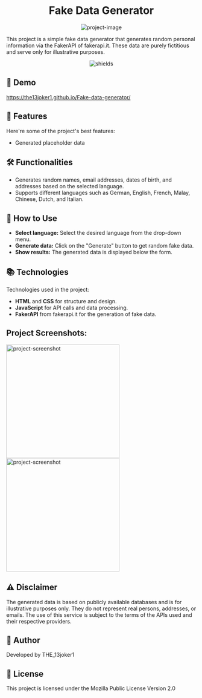 <h1 align="center" id="title">Fake Data Generator</h1>

<p align="center">
  <img src="https://socialify.git.ci/the13joker1/Fake-data-generator/image?forks=1&amp;issues=1&amp;language=1&amp;name=1&amp;owner=1&amp;pulls=1&amp;stargazers=1&amp;theme=Light" alt="project-image">
</p>

<p id="description">This project is a simple fake data generator that generates random personal information via the FakerAPI of fakerapi.it. These data are purely fictitious and serve only for illustrative purposes.</p>

<p align="center">
  <img src="https://img.shields.io/github/license/the13joker1/Fake-data-generator%0A" alt="shields">
</p>

<h2>🚀 Demo</h2>

<p><a href="https://jonas13-01.github.io/Fake-data-generator/">https://the13joker1.github.io/Fake-data-generator/</a></p>

<h2>🧐 Features</h2>

Here're some of the project's best features:

* Generated placeholder data

<h2>🛠 Functionalities</h2>

* Generates random names, email addresses, dates of birth, and addresses based on the selected language.
* Supports different languages such as German, English, French, Malay, Chinese, Dutch, and Italian.

<h2>🔧 How to Use</h2>

* **Select language:** Select the desired language from the drop-down menu.
* **Generate data:** Click on the "Generate" button to get random fake data.
* **Show results:** The generated data is displayed below the form.

<h2>📚 Technologies</h2>

Technologies used in the project:

* **HTML** and **CSS** for structure and design.
* **JavaScript** for API calls and data processing.
* **FakerAPI** from fakerapi.it for the generation of fake data.

<h2>Project Screenshots:</h2>

<img src="https://the13joker1.github.io/Fake-data-generator/screenshot1.jpeg" alt="project-screenshot" width="300" height="300"/>

<img src="https://the13joker1.github.io/Fake-data-generator/screenshot2.jpeg" alt="project-screenshot" width="300" height="300"/>

<h2>⚠️ Disclaimer</h2>

The generated data is based on publicly available databases and is for illustrative purposes only. They do not represent real persons, addresses, or emails. The use of this service is subject to the terms of the APIs used and their respective providers.

<h2>👤 Author</h2>

Developed by THE_13joker1

<h2>📜 License</h2>

This project is licensed under the Mozilla Public License Version 2.0
